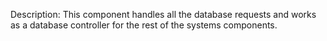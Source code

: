Description: This component handles all the database requests and works as a database controller for the rest of the systems components.